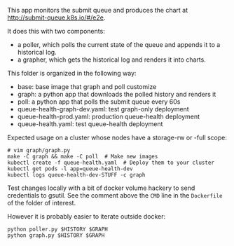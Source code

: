 This app monitors the submit queue and produces the chart at
http://submit-queue.k8s.io/#/e2e.

It does this with two components:

- a poller, which polls the current state of the queue and appends it to a
  historical log.
- a grapher, which gets the historical log and renders it into charts.

This folder is organized in the following way:

- base: base image that graph and poll customize
- graph: a python app that downloads the polled history and renders it
- poll: a python app that polls the submit queue every 60s
- queue-health-graph-dev.yaml: test graph-only deployment
- queue-health-prod.yaml: production queue-health deployment
- queue-health.yaml: test queue-health deployment


Expected usage on a cluster whose nodes have a storage-rw or -full scope:
```
# vim graph/graph.py
make -C graph && make -C poll  # Make new images
kubectl create -f queue-health.yaml  # Deploy them to your cluster
kubectl get pods -l app=queue-health-dev
kubectl logs queue-health-dev-STUFF -c graph
```

Test changes locally with a bit of docker volume hackery
to send credentials to gsutil.
See the comment above the `CMD` line
in the `Dockerfile` of the folder of interest.

However it is probably easier to iterate outside docker:
```
python poller.py $HISTORY $GRAPH
python graph.py $HISTORY $GRAPH
```
